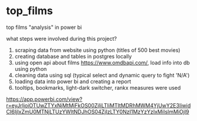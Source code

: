 # top_films
top films "analysis" in power bi

what steps were involved during this project?
1. scraping data from website using python (titles of 500 best movies)
2. creating database and tables in postgres locally
3. using open api about films https://www.omdbapi.com/, load info into db using python
4. cleaning data using sql (typical select and dynamic query to fight 'N/A')
5. loading data into power bi and creating a report
6. tooltips, bookmarks, light-dark switcher, rankx measures were used

https://app.powerbi.com/view?r=eyJrIjoiOTUwZTYxNjMtMjFkOS00ZjliLTliMTItMDRhMWM4YjUwY2E3IiwidCI6IjIxZmU0MTNjLTUzYWItNDJhOS04ZjIzLTY0NzI1MzYzYzIxMiIsImMiOjl9
